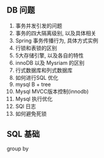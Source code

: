 #

## DB 问题

1. 事务并发引发的问题
2. 事务的四大隔离级别, 以及具体相关
3. Spring 事务传播行为, 具体方式实例
4. 行锁和表锁的区别
5. 5大存储引擎, 以及各自的特性
6. innoDB 以及 Mysriam 的区别
7. 行式数据库和列式数据库
8. 如何进行SQL 优化
9. mysql B + tree
10. Mysql MVCC版本控制(innodb)
11. Mysql 执行优化
12. SQl 日志
13. 如何避免死锁

## SQL 基础

group by